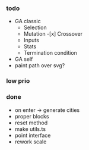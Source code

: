 ### todo

- GA classic
  - Selection
  - Mutation -[x] Crossover
  - Inputs
  - Stats
  - Termination condition
- GA self
- paint path over svg?

### low prio

### done

- on enter -> generate cities
- proper blocks
- reset method
- make utils.ts
- point interface
- rework scale
